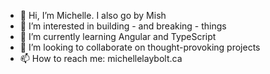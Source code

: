 - 👋 Hi, I’m Michelle. I also go by Mish
- 👀 I’m interested in building - and breaking - things
- 🌱 I’m currently learning Angular and TypeScript
- 💞️ I’m looking to collaborate on thought-provoking projects
- 📫 How to reach me: michellelaybolt.ca
